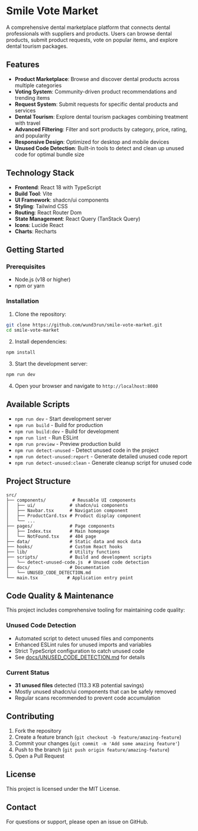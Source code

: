 # Smile Vote Market

A comprehensive dental marketplace platform that connects dental professionals with suppliers and products. Users can browse dental products, submit product requests, vote on popular items, and explore dental tourism packages.

## Features

- **Product Marketplace**: Browse and discover dental products across multiple categories
- **Voting System**: Community-driven product recommendations and trending items
- **Request System**: Submit requests for specific dental products and services
- **Dental Tourism**: Explore dental tourism packages combining treatment with travel
- **Advanced Filtering**: Filter and sort products by category, price, rating, and popularity
- **Responsive Design**: Optimized for desktop and mobile devices
- **Unused Code Detection**: Built-in tools to detect and clean up unused code for optimal bundle size

## Technology Stack

- **Frontend**: React 18 with TypeScript
- **Build Tool**: Vite
- **UI Framework**: shadcn/ui components
- **Styling**: Tailwind CSS
- **Routing**: React Router Dom
- **State Management**: React Query (TanStack Query)
- **Icons**: Lucide React
- **Charts**: Recharts

## Getting Started

### Prerequisites

- Node.js (v18 or higher)
- npm or yarn

### Installation

1. Clone the repository:
```bash
git clone https://github.com/wund3run/smile-vote-market.git
cd smile-vote-market
```

2. Install dependencies:
```bash
npm install
```

3. Start the development server:
```bash
npm run dev
```

4. Open your browser and navigate to `http://localhost:8080`

## Available Scripts

- `npm run dev` - Start development server
- `npm run build` - Build for production
- `npm run build:dev` - Build for development
- `npm run lint` - Run ESLint
- `npm run preview` - Preview production build
- `npm run detect-unused` - Detect unused code in the project
- `npm run detect-unused:report` - Generate detailed unused code report
- `npm run detect-unused:clean` - Generate cleanup script for unused code

## Project Structure

```
src/
├── components/          # Reusable UI components
│   ├── ui/             # shadcn/ui components
│   ├── Navbar.tsx      # Navigation component
│   ├── ProductCard.tsx # Product display component
│   └── ...
├── pages/              # Page components
│   ├── Index.tsx       # Main homepage
│   └── NotFound.tsx    # 404 page
├── data/               # Static data and mock data
├── hooks/              # Custom React hooks
├── lib/                # Utility functions
├── scripts/            # Build and development scripts
│   └── detect-unused-code.js  # Unused code detection
├── docs/               # Documentation
│   └── UNUSED_CODE_DETECTION.md
└── main.tsx           # Application entry point
```

## Code Quality & Maintenance

This project includes comprehensive tooling for maintaining code quality:

### Unused Code Detection
- Automated script to detect unused files and components
- Enhanced ESLint rules for unused imports and variables
- Strict TypeScript configuration to catch unused code
- See [docs/UNUSED_CODE_DETECTION.md](docs/UNUSED_CODE_DETECTION.md) for details

### Current Status
- **31 unused files** detected (113.3 KB potential savings)
- Mostly unused shadcn/ui components that can be safely removed
- Regular scans recommended to prevent code accumulation

## Contributing

1. Fork the repository
2. Create a feature branch (`git checkout -b feature/amazing-feature`)
3. Commit your changes (`git commit -m 'Add some amazing feature'`)
4. Push to the branch (`git push origin feature/amazing-feature`)
5. Open a Pull Request

## License

This project is licensed under the MIT License.

## Contact

For questions or support, please open an issue on GitHub.
